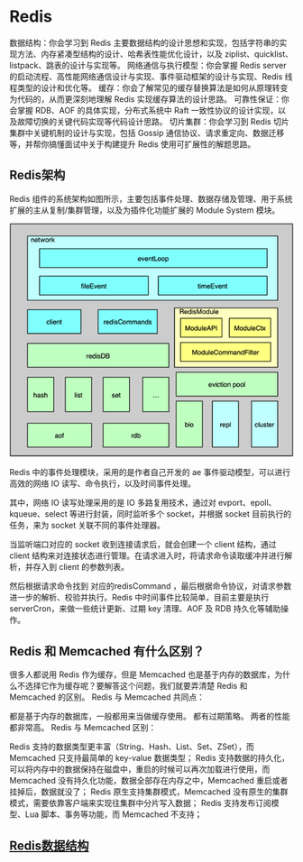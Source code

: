 # Redis

数据结构：你会学习到 Redis 主要数据结构的设计思想和实现，包括字符串的实现方法、内存紧凑型结构的设计、哈希表性能优化设计，以及 ziplist、quicklist、listpack、跳表的设计与实现等。
网络通信与执行模型：你会掌握 Redis server 的启动流程、高性能网络通信设计与实现、事件驱动框架的设计与实现、Redis 线程类型的设计和优化等。
缓存：你会了解常见的缓存替换算法是如何从原理转变为代码的，从而更深刻地理解 Redis 实现缓存算法的设计思路。
可靠性保证：你会掌握 RDB、AOF 的具体实现，分布式系统中 Raft 一致性协议的设计实现，以及故障切换的关键代码实现等代码设计思路。
切片集群：你会学习到 Redis 切片集群中关键机制的设计与实现，包括 Gossip 通信协议、请求重定向、数据迁移等，并帮你搞懂面试中关于构建提升 Redis 使用可扩展性的解题思路。

## Redis架构

Redis 组件的系统架构如图所示，主要包括事件处理、数据存储及管理、用于系统扩展的主从复制/集群管理，以及为插件化功能扩展的 Module System 模块。

![redis-architecture.png](./redis-architecture.png)

Redis 中的事件处理模块，采用的是作者自己开发的 ae 事件驱动模型，可以进行高效的网络 IO 读写、命令执行，以及时间事件处理。

其中，网络 IO 读写处理采用的是 IO 多路复用技术，通过对 evport、epoll、kqueue、select 等进行封装，同时监听多个 socket，并根据 socket 目前执行的任务，来为 socket 关联不同的事件处理器。

当监听端口对应的 socket 收到连接请求后，就会创建一个 client 结构，通过 client 结构来对连接状态进行管理。在请求进入时，将请求命令读取缓冲并进行解析，并存入到 client 的参数列表。

然后根据请求命令找到 对应的redisCommand ，最后根据命令协议，对请求参数进一步的解析、校验并执行。Redis 中时间事件比较简单，目前主要是执行 serverCron，来做一些统计更新、过期 key 清理、AOF 及 RDB 持久化等辅助操作。

## Redis 和 Memcached 有什么区别？
很多人都说用 Redis 作为缓存，但是 Memcached 也是基于内存的数据库，为什么不选择它作为缓存呢？要解答这个问题，我们就要弄清楚 Redis 和 Memcached 的区别。 Redis 与 Memcached 共同点：

都是基于内存的数据库，一般都用来当做缓存使用。
都有过期策略。
两者的性能都非常高。
Redis 与 Memcached 区别：

Redis 支持的数据类型更丰富（String、Hash、List、Set、ZSet），而 Memcached 只支持最简单的 key-value 数据类型；
Redis 支持数据的持久化，可以将内存中的数据保持在磁盘中，重启的时候可以再次加载进行使用，而 Memcached 没有持久化功能，数据全部存在内存之中，Memcached 重启或者挂掉后，数据就没了；
Redis 原生支持集群模式，Memcached 没有原生的集群模式，需要依靠客户端来实现往集群中分片写入数据；
Redis 支持发布订阅模型、Lua 脚本、事务等功能，而 Memcached 不支持；

## [Redis数据结构](./data-structure.md)